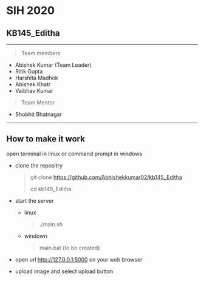 # SIH 2020
## KB145_Editha
---
> Team members
* Abishek Kumar (Team Leader)
* Ritik Gupta
* Harshita Madhok
*	Abishek Khatr
*	Vaibhav Kumar

> Team Mentor
* Shobhit Bhatnagar

---
## How to make it work

open terminal in linux or command prompt in windows

* clone the repositry
	> git clone https://github.com/Abhishekkumar02/kb145_Editha
	>
	> cd kb145_Editha

* start the server
	* linux
		> ./main.sh
	* windown
		> main.bat (to be created)

* open url http://127.0.0.1:5000 on your web browser

* upload image and select upload button